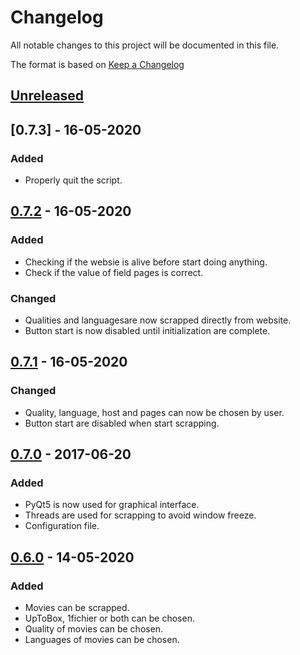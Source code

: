 # Changelog

All notable changes to this project will be documented in this file.

The format is based on [Keep a Changelog](https://keepachangelog.com/en/1.0.0/)

## [Unreleased]

## [0.7.3] - 16-05-2020

### Added

- Properly quit the script.

## [0.7.2] - 16-05-2020

### Added

- Checking if the websie is alive before start doing anything.
- Check if the value of field pages is correct.

### Changed

- Qualities and languagesare now scrapped directly from website.
- Button start is now disabled until initialization are complete.

## [0.7.1] - 16-05-2020

### Changed

- Quality, language, host and pages can now be chosen by user.
- Button start are disabled when start scrapping.

## [0.7.0] - 2017-06-20

### Added

- PyQt5 is now used for graphical interface.
- Threads are used for scrapping to avoid window freeze.
- Configuration file.

## [0.6.0] - 14-05-2020

### Added

- Movies can be scrapped.
- UpToBox, 1fichier or both can be chosen.
- Quality of movies can be chosen.
- Languages of movies can be chosen.

[0.6.0]: https://gitlab.com/maherlaaroussi/give-me-links/-/releases#v0.6
[0.7.0]: https://gitlab.com/maherlaaroussi/give-me-links/-/tags/v0.7
[0.7.1]: https://gitlab.com/maherlaaroussi/give-me-links/-/tags/v0.7.1
[0.7.2]: https://gitlab.com/maherlaaroussi/give-me-links/-/tags/v0.7.2
[unreleased]: https://gitlab.com/maherlaaroussi/give-me-links/-/compare/v0.7...master
